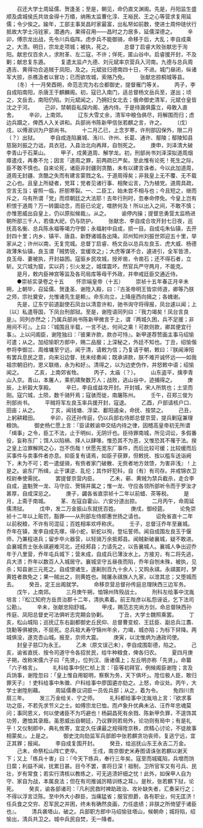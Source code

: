 <!-- { "loadSidebar": true } -->
　　召还大学士周延儒、贺逢圣；至是，朝见，命仍直文渊阁。先是，丹阳监生盛顺及虞城侯氏共敛金得十万缗，纳贿太监曹化淳、王裕民、王之心等营求复用延儒；令少俟之。踰年，工部主事吴昌时家最富，出私帑如前数，使进士周仲琏伏行抵故大学士冯铨家，潜通内，果得召用——昌时之力居多，延儒深德之。
　　辛卯，傅宗龙出战，先令川兵临阵。虑步兵不能御骑，命移于后，大乱；李自成乘之，大溃。明日，宗龙走项城；被执，死之。
　　总督丁启睿大败张献忠于洵阳。献忠仅百余人，求附革、左二寇，不许；佯死，匿山谷中。启睿援开封，不及剿；献忠复东遁。
　　复遣太监卢九德、刘元斌率京营兵入河南。九德与总兵周遇吉、黄得功合追贼于凤阳，及之。元斌驻归德南四十日，不进。城门昼闭，纵诸军大掠，杀樵汲者以冒功；已而欲攻城，索赂乃免。
　　张献忠掠桐城等县。
　　〔冬〕十一月癸酉朔，命范志完为右佥都御史，提督雁门等关。
　　丙子，李自成陷南阳，杀唐王于麒麟阁。初，寇已入南门，适总督杨文岳兵至，遂出；顷之，文岳去，南阳仍陷。刘元斌闻之，乃拥妇女北去；俄命御史清军，元斌仓皇皆沈之于河。
　　己卯，禁朝臣私探内阁、通内侍。于是待漏俱露立，毋敢入直舍。
　　辛卯，上南郊。
　　辽东大雪丈余，清军中粮刍俱尽，将解围而归；虑边兵蹑之，俾西人入关讲和。兵部尚书陈新甲信张若麒之言，许之。
　　〔戊〕戌，以傅淑训为户部尚书。
　　十二月乙已，上念岁寒，许刑部囚保外，限二月（？）出狱。
　　李自成连陷襄城、洧川、许州、长葛、通许、鄢陵；鄢陵知县慈谿刘振之力诎，具衣冠，入县治北向再拜，自刎死之。
　　庚申，刘泽清大破李青山于石莱山。
　　甲子，戍黄道周、解学龙。初，刑部尚书刘泽深拟道周烟瘴遣戍，再奏不允；因言『道周之罪，前两疏已严矣。至此惟有论死！死生之际，臣不敢不慎也。自来论死，诸臣非封疆则贪酷，未有以建言诛者。今以此加道周，道周无封疆、贪酷之失而有建言蒙戮之名，于道周得矣；非我皇上无不覆、无不载之心也。且皇上所疑者，党耳；党者见诸行事、相聚讼言，乃为植党。道周具疏，空言无当；睿照一临，肝胆寒裂。一、二臣工，始未尝不相与也；今且短之，继而斥之，乌有所谓「党」而烦朝廷之大法耶！去年行刑时，忽奉命停免。今皇上岂有积恨于道周？万一转圜动念，而臣已论定，噬脐何及！所以出入之间，不敢不慎；亦惟恩威出自皇上，仍以原拟候裁』。从之。
　　谕停内操；提督忠勇营太监杨进朝所部三千人，若值大祀，仍与防护。
　　张献忠、李自成合攻开封七日夜，巡抚高名衡、总兵陈永福等竭力守御；永福射中自成，损一目。自成屯朱仙镇，去开封四十里；内乡、镇平、唐县、新野诸城各出降。邓州知州刘振世郊迎五十里，举家从之；许州以南，无复完城。总督丁启睿、杨文岳以总兵左良玉、虎大威、杨德政薄朱仙镇，良玉谓「贼势锐，宜缓攻之」；大虎等谋不合，遽进引，全军皆溃，良玉母、妻被执，开封益困。寇驱乡民攻城，授斧凿，令凿石；还不得石者，立斩。又穴城为窟，实以药；引火发之，城堞震坏。然官兵严守两月，不能克。
　　是月，敕内臣神宫等监及各司局库等毋干外政，并申戒廷臣交通近侍。
　　●崇祯实录卷之十五
　　怀宗端皇帝（十五）
　　崇祯十五年春正月辛未朔，上朝毕，召延儒、贺逢圣、谢陞入殿，曰：『古圣帝明王皆崇师道，卿等乃朕之师，宗社奠安，允惟诸先生是赖』。命东向立，上降座西向揖之；各媿谢。
　　先是，辽东宁前道副使石凤台以清意许和，驰书询守将得报，凤台遽以闻；上〔以〕私遣辱国，下凤台刑部狱。至是，谢陞语同列曰：『我力竭矣！凤台言良是』。同列亦然之；乃属兵部尚书陈新甲微言于上，谓『两城久困，兵不足援；非用间不可』。上曰：『城围且半载，一言不达，何间之乘！可款则款，卿其便宜行事』。上以问阁臣，谢陞独曰：『彼果许款，款亦可恃』。新甲遂荐赞画主事马绍愉可遣；从之。加绍愉职方郎中，赐二品服；上深秘之，外廷不知也。丁丑，绍愉偕参将李御兰、周维墉至宁远，闻于清，请敕为信；乃复请于朝，敕曰：『朕闻渖阳有罢兵息民之意，向来沿边督、抚未经奏闻；既承讲款，朕不难开诚怀远——如我祖宗朝旧约，恩义联络，永为和好』。清得之，以为边吏伪作，并怒敕中语；绍愉闻之。
　　乙亥，上南郊省牲。
　　丙子，太庙（？）。
　　山东盗平，擒李青山入京。青山，本屠人，乘机啸聚数万人；战败，逃山谷中，迹捕得之。
　　庚辰，上祈榖大享殿。
　　辛巳，李自成益攻开封。开封城，宋人所筑也；土坚而刚。寇穴城，土陨，数千骑歼焉；寇骇而徙，南屠陈州。
　　壬午，召郑三俊为刑部尚书。
　　平贼将军左良玉率兵援开封，寇退。
　　乙酉，户部请核户口、田亩；从之。
　　丁亥，闻钱塘、浮梁、鄱阳遏籴，命抚、按禁之。
　　己丑，上躬耕耤田。
　　辛卯，召还孙传庭，仍以兵部右侍郎总督京营，提兵剿寇兼理粮饷。
　　御史杨仁愿上言：『臣读敕谕申交结内待之律，因稽高皇帝初无所谓「缉事」之令，臣工不法，止于明纠，无阴讦也。臣待罪南城，所见词讼，多假番役，妄称东厂；饵人以陷祸、择人以肆喙，惟恐其不为恶，又惟恐其不罹于法。揆之皇上泣罪解网之心，岂不伤哉！伏愿先宽东厂事件，而后比较可缓；比较缓而后买事件与卖事件者亦息。抑臣复有请焉，如臣子获罪，但敕抚、按以槛车送诣阙下，未为不可；若一遣缇骑，有赀者家门破散、无赀者地方敛馈，为害非浅』！上是之。谕东厂所缉，止于谋逆、乱伦；其作奸犯科，自〔有〕有司存。并戒锦衣卫校尉奉使需扰。
　　罢提督京营内臣。
　　乙未，蕲、黄贼为禁兵截杀，走合李自成，盗魁贺一龙、马守应、贺锦并属之；惟一龙、守应各领所部听令而于罗汝才甚厚，自成深忌之。
　　庚子，蠲各省直崇祯十二年以前蜡、茶等税。
　　是月，上斋于南城。
　　革、左寇自霍山、六安分道出掠。
　　二月丙午，命周延儒清狱。
　　戊申，发二万金振山东就抚百姓。
　　庚戌，御经筵。
　　论免崇祯十二年以上赃罚，豁罪——从刑部左侍郎惠世扬之请也。
　　诏免省直十二年以前税粮，不许有司混征；百姓相率欢呼称庆。
　　壬子，总督汪乔年至襄城。乔年在镇，发李自成先塚，得小蛇，斩蛇以徇，登坛誓师。闻自成围左良玉于偃师，乃兼程进兵；留步卒火器营，以轻骑万余抵郏县。闻贼新破襄城，疑不敢进。会襄城贡士张永祺避难河北，还经郏县；力请先之，以告襄城人。襄城人争出迎乔年于八里营，乔年屯兵城下；营未成，自成兵已薄汝水上。方接刃，有二将先逃，兵大溃；乔年以数百人入城居守。襄城坚守五昼夜而陷，乔年自刎未殊，被执，见杀；知县谢三元死之。自成恨诸生，遂劓刖百九十余人；又购永祺。永祺匿时，梦黄姓者救免之；果一贼出之，则黄姓也。贼屠永祺族人九家，以泄其忿；又堕城而去。
　　癸丑，定王出阁就学。
　　命移京营总督孙传庭总理陕西三边军务。
　　戊午，上南郊。
　　三月庚午朔，恤锦州阵殁战士。
　　刑科左给事中沈胤培言：『松江知府方岳贡治郡十二年，清执素着。前王陛彦以私怨诬诋，乞下法司公勘』。
　　辛未，张献忠陷舒城。
　　甲戌，赐范志完尚方剑，命总督陕西孙传庭、凤阳总督史可法俱听志完期会协剿。
　　丁丑，大学士魏照乘罢。
　　丁亥，松山城陷；巡抚辽东右副都御史丘民仰、总督曹变蛟、王廷臣、副总兵江翥、饶勳等俱被执，不屈死。总兵祖大寿守锦州年余，力竭，城亦陷；为标下舁降。两城俱没，遂克杏山城。报至，京师大震。
　　庚寅，以沈惟炳为通政司使。
　　封皇子慈□为永王。
　　乙未（原文误己未），李自成围彰德，陷之。
　　己亥，谕省直抚、按令司道守令各招贫民，给牛种粮食，俾各归农。
　　夏四月庚子朔，改称宋儒六子曰「先贤」，位列汉、唐诸儒上；左丘明亦称「先贤」。命纂「六子格言」。
　　礼科给事中倪仁桢上言：『臣等初拜官，例候阁臣谢陞；言及兵饷事，谢陞忽曰：「皇上惟自用聪明，察察为务，天下俱坏」。陞位极人臣，敢归罪天子』！吏科给事中朱徽、户科给事中廖国遴亦劾之。上怒，命议处。丙午，大学士谢陞削藉。
　　周延儒奏议词臣一员佐兵部；从之，着为令。
　　免四川贡扇三年。
　　发三万金给关、宁之师。
　　礼科都给事中沈胤培上言：『欲求事功之臣，不若先求节义之士。如傅宗龙巳恤，而卢象升优典未沾、汪乔年忠魂莫问；事同恩义，何以使诸臣不为巧避也！杨嗣昌死有余戮、陈新甲负罪，不遑饰其功劳，邀恤其录廕。虽恩威出自朝廷，乃议罪则若局外，论功则有局中；有是礼乎！又仪制郎中，典礼攸寄，宜定久任课最之规得陞京秩，庶精心讨论，不徒故事相蒙矣』。上是之。
　　御史沈向劾监军兵部郎中张若麒贪功丧师，复逃宁远，宜正其罪；报闻。
　　李自成复围开封。
　　癸丑，给巡抚山东王永吉二万金。
　　己未，命祭松山阵亡吏卒。
　　壬戌，南京御史米寿图请诛张若麒以谢天下；又上「练兵十害」曰：『今天下练兵，奉行三年矣。寇至而城辄陷，兵增而饷日縻；利益不闻，扰累日甚。目今不罢，害将日深！祖制，卫所官军又有弓兵、民壮，岁有常食；若实行清核以教练之，可无逃溃奸细之忧！此外，如保甲人自为守、家自为战，本属良法；但在有司推诚厉精训练之耳』。是秋，张若麒下狱，论死。
　　癸亥，谕各部诸司：『凡利民救时裨助政治、攻补缺失者，汇奏采行之；不得以浮言泛陈。至中外大小群臣，当痛猛省；服官担爵，各有职业，何无匡济！任兵食之交穷、忍军民之并困，终未有确然良画，力任底绩；非朕之所倚望于诸臣也』。
　　清兵袭塔山，破之。兵部职方郎中马绍愉驻塔山，候朝命；城将陷，绍愉出，清兵共卫之。城中兵民自焚，无一降者。
